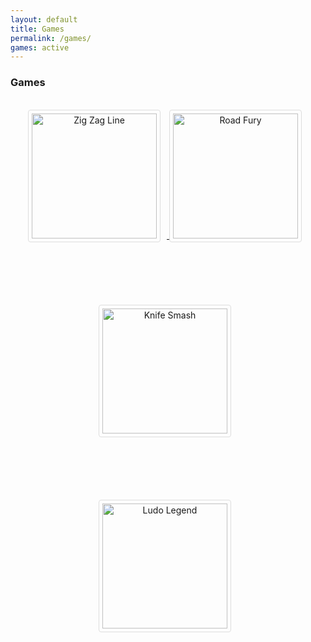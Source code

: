 ```yaml
---
layout: default
title: Games
permalink: /games/
games: active
---
```

<h3><i class="fas fa-gamepad"></i> Games</h3>
<br>
<center>
	<a href="/games/zigzag">
<img src="https://s3-eu-west-1.amazonaws.com/wanted5games-games-live/game-img/7960.png" alt="Zig Zag Line" style="border: 1px solid #ddd;
  border-radius: 4px;
  padding: 5px;
  width: 200px; margin-right:10px;
margin-bottom: 100px;">
</a>
<a href="/games/roadfury">
<img src="https://s3-eu-west-1.amazonaws.com/wanted5games-games-live/game-img/7905.png" alt="Road Fury" style="border: 1px solid #ddd;
  border-radius: 4px;
  padding: 5px;
  width: 200px; margin-right:10px;
margin-bottom: 100px;">
</a>
<a href="/games/knifesmash">
<img src="https://s3-eu-west-1.amazonaws.com/wanted5games-games-live/game-img/7916.png" alt="Knife Smash" style="border: 1px solid #ddd;
  border-radius: 4px;
  padding: 5px;
  width: 200px; margin-right:10px;
margin-bottom: 100px;">
</a>
</center>
<center>
	<a href="/games/ludolegend">
<img src="	https://s3-eu-west-1.amazonaws.com/wanted5games-games-live/game-img/7745.png" alt="Ludo Legend" style="border: 1px solid #ddd;
  border-radius: 4px;
  padding: 5px;
  width: 200px; margin-right:10px;
margin-bottom: 100px;">
</a>
</center>